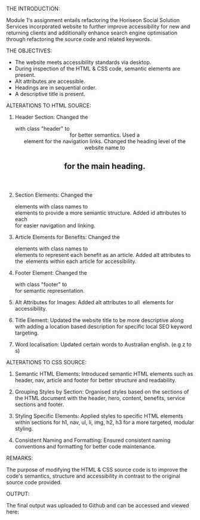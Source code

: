 THE INTRODUCTION:

Module 1's assignment entails refactoring the Horiseon Social Solution Services incorporated website to further improve accessibility for new and returning clients and additionally enhance search engine optimisation through refactoring the source code and related keywords.

THE OBJECTIVES:

- The website meets accessibility standards via desktop.
- During inspection of the HTML & CSS code, semantic elements are present.
- Alt attributes are accessible.
- Headings are in sequential order.
- A descriptive title is present.

ALTERATIONS TO HTML SOURCE:

1) Header Section:
Changed the <div> with class "header" to <header> for better semantics.
Used a <nav> element for the navigation links.
Changed the heading level of the website name to <h1> for the main heading.

2) Section Elements:
Changed the <div> elements with class names to <section> elements to provide a more semantic structure.
Added id attributes to each <section> for easier navigation and linking.

3) Article Elements for Benefits:
Changed the <div> elements with class names to <article> elements to represent each benefit as an article.
Added alt attributes to the <img> elements within each article for accessibility.

4) Footer Element:
Changed the <div> with class "footer" to <footer> for semantic representation.

5) Alt Attributes for Images:
Added alt attributes to all <img> elements for accessibility.

6) Title Element:
Updated the website title to be more descriptive along with adding a location based description for specific local SEO keyword targeting.

7) Word localisation:
Updated certain words to Australian english. (e.g z to s)

ALTERATIONS TO CSS SOURCE:

1) Semantic HTML Elements:
Introduced semantic HTML elements such as header, nav, article and footer for better structure and readability.

2) Grouping Styles by Section:
Organised styles based on the sections of the HTML document with the header, hero, content, benefits, service sections and footer.

3) Styling Specific Elements:
Applied styles to specific HTML elements within sections for h1, nav, ul, li, img, h2, h3 for a more targeted, modular styling.

4) Consistent Naming and Formatting:
Ensured consistent naming conventions and formatting for better code maintenance.

REMARKS:

The purpose of modifying the HTML & CSS source code is to improve the code's semantics, structure and accessibility in contrast to the original source code provided.

OUTPUT:

The final output was uploaded to Github and can be accessed and viewed here: